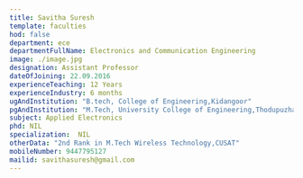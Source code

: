 ```yaml
---
title: Savitha Suresh
template: faculties
hod: false
department: ece
departmentFullName: Electronics and Communication Engineering
image: ./image.jpg
designation: Assistant Professor
dateOfJoining: 22.09.2016
experienceTeaching: 12 Years
experienceIndustry: 6 months
ugAndInstitution: "B.tech, College of Engineering,Kidangoor"
pgAndInstitution: "M.Tech, University College of Engineering,Thodupuzha"
subject: Applied Electronics
phd: NIL
specialization:  NIL
otherData: "2nd Rank in M.Tech Wireless Technology,CUSAT"
mobileNumber: 9447795127
mailid: savithasuresh@gmail.com
---
```

